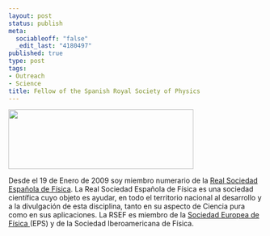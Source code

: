 ```yaml
--- 
layout: post
status: publish
meta: 
  sociableoff: "false"
  _edit_last: "4180497"
published: true
type: post
tags: 
- Outreach
- Science
title: Fellow of the Spanish Royal Society of Physics
---
```

<a href="http://rsef.org/">
<img class="aligncenter" title="RSEF logo banner" src="http://rsef.uc3m.es/templates/rt_showcar/images/sc_title.png" alt="" width="366" height="118" /></a>

Desde el 19 de Enero de 2009 soy miembro numerario de la <a href="http://rsef.org/">Real Sociedad Española de Física</a>.
La Real Sociedad Española de Física es una sociedad científica cuyo objeto es ayudar, en todo el territorio nacional al desarrollo y a la divulgación de esta disciplina, tanto en su aspecto de Ciencia pura como en sus aplicaciones.
La RSEF es miembro de la <a href="http://www.eps.org/">Sociedad Europea de Física </a>(EPS) y de la Sociedad Iberoamericana de Física.<!--:-->
